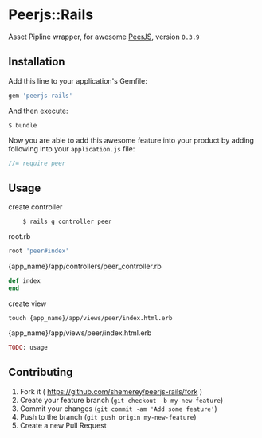 # Peerjs::Rails

Asset Pipline wrapper, for awesome [PeerJS](https://github.com/peers/peerjs), version `0.3.9`

## Installation

Add this line to your application's Gemfile:

```ruby
gem 'peerjs-rails'
```

And then execute:

    $ bundle

Now you are able to add this awesome feature into your product by adding
following into your `application.js` file:

```js
//= require peer
```

## Usage

<!-- TODO: Write usage instructions here -->

create controller

		$ rails g controller peer

root.rb

```ruby
root 'peer#index'
```

{app\_name}/app/controllers/peer\_controller.rb

```ruby
def index
end
```

create view

```
touch {app_name}/app/views/peer/index.html.erb
```

{app\_name}/app/views/peer/index.html.erb

```ruby
TODO: usage 

```


## Contributing

1. Fork it ( https://github.com/shemerey/peerjs-rails/fork )
2. Create your feature branch (`git checkout -b my-new-feature`)
3. Commit your changes (`git commit -am 'Add some feature'`)
4. Push to the branch (`git push origin my-new-feature`)
5. Create a new Pull Request
